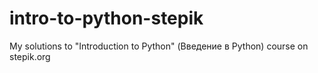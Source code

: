 # intro-to-python-stepik
My solutions to "Introduction to Python" (Введение в Python) course on stepik.org
